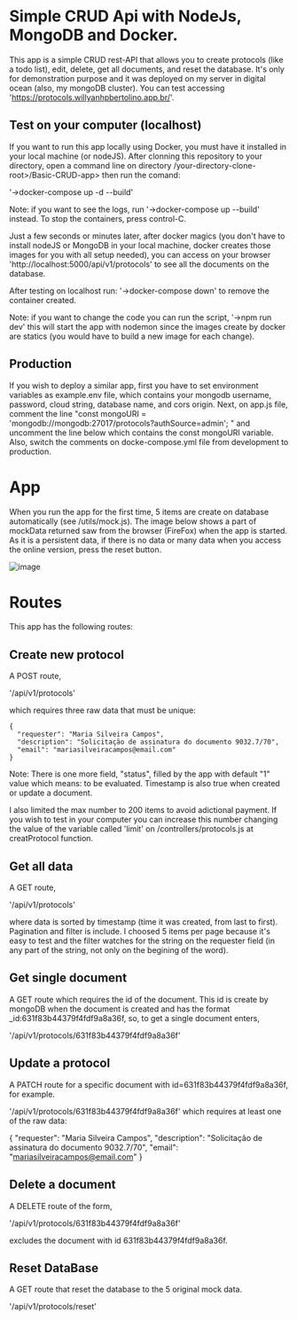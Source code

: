 # Simple CRUD Api with NodeJs, MongoDB and Docker.

This app is a simple CRUD rest-API that allows you to create protocols (like a todo list), edit, delete, get all documents, and reset the database. It's only for demonstration purpose and it was deployed on my server in digital ocean (also, my mongoDB cluster). You can test accessing 'https://protocols.willyanhpbertolino.app.br/'.

## Test on your computer (localhost)

If you want to run this app locally using Docker, you must have it installed in your local machine (or nodeJS). After clonning this repository to your directory, open a command line on directory /your-directory-clone-root>/Basic-CRUD-app> then run the comand:

'->docker-compose up -d --build'

Note: if you want to see the logs, run
'->docker-compose up --build'
instead.
To stop the containers, press control-C.

Just a few seconds or minutes later, after docker magics (you don't have to install nodeJS or MongoDB in your local machine, docker creates those images for you with all setup needed), you can access on your browser 'http://localhost:5000/api/v1/protocols' to see all the documents on the database.

After testing on localhost run:
'->docker-compose down'
to remove the container created.

Note: if you want to change the code you can run the script,
'->npm run dev'
this will start the app with nodemon since the images create by docker are statics (you would have to build a new image for each change).

## Production

If you wish to deploy a similar app, first you have to set environment variables as example.env file, which contains your mongodb username, password, cloud string, database name, and cors origin. Next, on app.js file, comment the line "const mongoURI = 'mongodb://mongodb:27017/protocols?authSource=admin'; " and uncomment the line below which contains the const mongoURI variable. Also, switch the comments on docke-compose.yml file from development to production.

# App

When you run the app for the first time, 5 items are create on database automatically (see /utils/mock.js). The image below shows a part of mockData returned saw from the browser (FireFox) when the app is started. As it is a persistent data, if there is no data or many data when you access the online version, press the reset button.

![image](https://user-images.githubusercontent.com/57110420/189744975-ec77a127-1a81-468d-9e4f-0a3bea01832e.png)

# Routes

This app has the following routes:

## Create new protocol

A POST route,

'/api/v1/protocols'

which requires three raw data that must be unique:

```
{
  "requester": "Maria Silveira Campos",
  "description": "Solicitação de assinatura do documento 9032.7/70",
  "email": "mariasilveiracampos@email.com"
}
```

Note: There is one more field, "status", filled by the app with default "1" value which means: to be evaluated. Timestamp is also true when created or update a document.

I also limited the max number to 200 items to avoid adictional payment. If you wish to test in your computer you can increase this number changing the value of the variable called 'limit' on /controllers/protocols.js at creatProtocol function.

## Get all data

A GET route,

'/api/v1/protocols'

where data is sorted by timestamp (time it was created, from last to first).
Pagination and filter is include. I choosed 5 items per page because it's easy to test and the filter watches for the string on the requester field (in any part of the string, not only on the begining of the word).

## Get single document

A GET route which requires the id of the document. This id is create by mongoDB when the document is created and has the format \_id:631f83b44379f4fdf9a8a36f, so, to get a single document enters,

'/api/v1/protocols/631f83b44379f4fdf9a8a36f'

## Update a protocol

A PATCH route for a specific document with id=631f83b44379f4fdf9a8a36f, for example.

'/api/v1/protocols/631f83b44379f4fdf9a8a36f'
which requires at least one of the raw data:

{
"requester": "Maria Silveira Campos",
"description": "Solicitação de assinatura do documento 9032.7/70",
"email": "mariasilveiracampos@email.com"
}

## Delete a document

A DELETE route of the form,

'/api/v1/protocols/631f83b44379f4fdf9a8a36f'

excludes the document with id 631f83b44379f4fdf9a8a36f.

## Reset DataBase

A GET route that reset the database to the 5 original mock data.

'/api/v1/protocols/reset'
